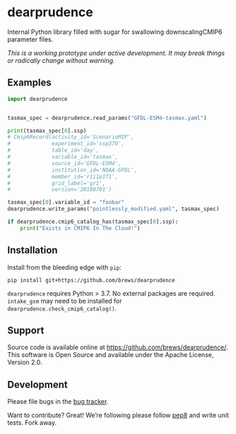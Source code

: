 # dearprudence
Internal Python library filled with sugar for swallowing downscalingCMIP6 parameter files.

*This is a working prototype under active development. It may break things or radically change without warning.*

## Examples

```python
import dearprudence


tasmax_spec = dearprudence.read_params("GFDL-ESM4-tasmax.yaml")

print(tasmax_spec[0].ssp)
# Cmip6Record(activity_id='ScenarioMIP',
#             experiment_id='ssp370', 
#             table_id='day', 
#             variable_id='tasmax', 
#             source_id='GFDL-ESM4', 
#             institution_id='NOAA-GFDL', 
#             member_id='r1i1p1f1',
#             grid_label='gr1',
#             version='20180701')

tasmax_spec[0].variable_id = "foobar"
dearprudence.write_params("pointlessly_modified.yaml", tasmax_spec)

if dearprudence.cmip6_catalog_has(tasmax_spec[0].ssp):
    print("Exists in CMIP6 In The Cloud!")
```

## Installation

Install from the bleeding edge with `pip`:
```shell
pip install git+https://github.com/brews/dearprudence
```

`dearprudence` requires Python > 3.7. No external packages are required. `intake_gsm` may need to be installed for `dearprudence.check_cmip6_catalog()`.

## Support
Source code is available online at https://github.com/brews/dearprudence/. This software is Open Source and available under the Apache License, Version 2.0.

## Development

Please file bugs in the [bug
tracker](https://github.com/brews/dearprudence/issues).

Want to contribute? Great! We’re following please follow [pep8](https://www.python.org/dev/peps/pep-0008/) and write unit tests. Fork away.
